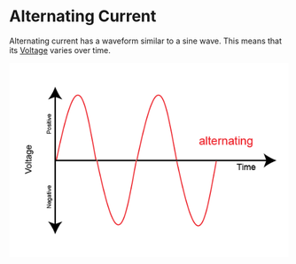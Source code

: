 # Alternating Current
Alternating current has a waveform similar to a sine wave. This means that its [Voltage](Ohms%20law/Voltage.md) varies over time.

![AC-image](AC-image.png)